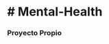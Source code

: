 <h1># Mental-Health </h1>
<h3> Proyecto Propio </h3>
<img src://github.com/Yanina2022/Mental-Health/blob/main/mental%20health.jpeg </img>
